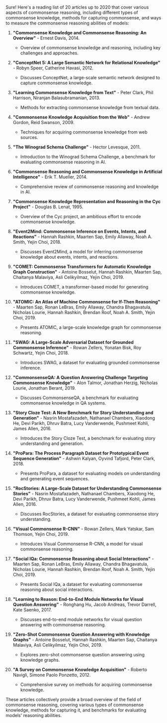 Sure! Here's a reading list of 20 articles up to 2020 that cover various aspects of commonsense reasoning, including different types of commonsense knowledge, methods for capturing commonsense, and ways to measure the commonsense reasoning abilities of models:

1. **"Commonsense Knowledge and Commonsense Reasoning: An Overview"** - Ernest Davis, 2014.
   - Overview of commonsense knowledge and reasoning, including key challenges and approaches.

2. **"ConceptNet 5: A Large Semantic Network for Relational Knowledge"** - Robyn Speer, Catherine Havasi, 2012.
   - Discusses ConceptNet, a large-scale semantic network designed to capture commonsense knowledge.

3. **"Learning Commonsense Knowledge from Text"** - Peter Clark, Phil Harrison, Niranjan Balasubramanian, 2013.
   - Methods for extracting commonsense knowledge from textual data.

4. **"Commonsense Knowledge Acquisition from the Web"** - Andrew Gordon, Reid Swanson, 2009.
   - Techniques for acquiring commonsense knowledge from web sources.

5. **"The Winograd Schema Challenge"** - Hector Levesque, 2011.
   - Introduction to the Winograd Schema Challenge, a benchmark for evaluating commonsense reasoning in AI.

6. **"Commonsense Reasoning and Commonsense Knowledge in Artificial Intelligence"** - Erik T. Mueller, 2014.
   - Comprehensive review of commonsense reasoning and knowledge in AI.

7. **"Commonsense Knowledge Representation and Reasoning in the Cyc Project"** - Douglas B. Lenat, 1995.
   - Overview of the Cyc project, an ambitious effort to encode commonsense knowledge.

8. **"Event2Mind: Commonsense Inference on Events, Intents, and Reactions"** - Hannah Rashkin, Maarten Sap, Emily Allaway, Noah A. Smith, Yejin Choi, 2018.
   - Discusses Event2Mind, a model for inferring commonsense knowledge about events, intents, and reactions.

9. **"COMET: Commonsense Transformers for Automatic Knowledge Graph Construction"** - Antoine Bosselut, Hannah Rashkin, Maarten Sap, Chaitanya Malaviya, Asli Celikyilmaz, Yejin Choi, 2019.
   - Introduces COMET, a transformer-based model for generating commonsense knowledge.

10. **"ATOMIC: An Atlas of Machine Commonsense for If-Then Reasoning"** - Maarten Sap, Ronan LeBras, Emily Allaway, Chandra Bhagavatula, Nicholas Lourie, Hannah Rashkin, Brendan Roof, Noah A. Smith, Yejin Choi, 2019.
    - Presents ATOMIC, a large-scale knowledge graph for commonsense reasoning.

11. **"SWAG: A Large-Scale Adversarial Dataset for Grounded Commonsense Inference"** - Rowan Zellers, Yonatan Bisk, Roy Schwartz, Yejin Choi, 2018.
    - Introduces SWAG, a dataset for evaluating grounded commonsense inference.

12. **"CommonsenseQA: A Question Answering Challenge Targeting Commonsense Knowledge"** - Alon Talmor, Jonathan Herzig, Nicholas Lourie, Jonathan Berant, 2019.
    - Discusses CommonsenseQA, a benchmark for evaluating commonsense knowledge in QA systems.

13. **"Story Cloze Test: A New Benchmark for Story Understanding and Generation"** - Nasrin Mostafazadeh, Nathanael Chambers, Xiaodong He, Devi Parikh, Dhruv Batra, Lucy Vanderwende, Pushmeet Kohli, James Allen, 2016.
    - Introduces the Story Cloze Test, a benchmark for evaluating story understanding and generation.

14. **"ProPara: The Process Paragraph Dataset for Prototypical Event Sequence Generation"** - Ashwin Kalyan, Oyvind Tafjord, Peter Clark, 2018.
    - Presents ProPara, a dataset for evaluating models on understanding and generating event sequences.

15. **"RocStories: A Large-Scale Dataset for Understanding Commonsense Stories"** - Nasrin Mostafazadeh, Nathanael Chambers, Xiaodong He, Devi Parikh, Dhruv Batra, Lucy Vanderwende, Pushmeet Kohli, James Allen, 2016.
    - Discusses RocStories, a dataset for evaluating commonsense story understanding.

16. **"Visual Commonsense R-CNN"** - Rowan Zellers, Mark Yatskar, Sam Thomson, Yejin Choi, 2019.
    - Introduces Visual Commonsense R-CNN, a model for visual commonsense reasoning.

17. **"Social IQa: Commonsense Reasoning about Social Interactions"** - Maarten Sap, Ronan LeBras, Emily Allaway, Chandra Bhagavatula, Nicholas Lourie, Hannah Rashkin, Brendan Roof, Noah A. Smith, Yejin Choi, 2019.
    - Presents Social IQa, a dataset for evaluating commonsense reasoning about social interactions.

18. **"Learning to Reason: End-to-End Module Networks for Visual Question Answering"** - Ronghang Hu, Jacob Andreas, Trevor Darrell, Kate Saenko, 2017.
    - Discusses end-to-end module networks for visual question answering with commonsense reasoning.

19. **"Zero-Shot Commonsense Question Answering with Knowledge Graphs"** - Antoine Bosselut, Hannah Rashkin, Maarten Sap, Chaitanya Malaviya, Asli Celikyilmaz, Yejin Choi, 2019.
    - Explores zero-shot commonsense question answering using knowledge graphs.

20. **"A Survey on Commonsense Knowledge Acquisition"** - Roberto Navigli, Simone Paolo Ponzetto, 2012.
    - Comprehensive survey on methods for acquiring commonsense knowledge.

These articles collectively provide a broad overview of the field of commonsense reasoning, covering various types of commonsense knowledge, methods for capturing it, and benchmarks for evaluating models' reasoning abilities.